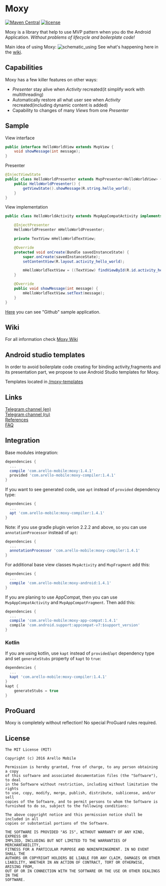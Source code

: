 # Moxy
[![Maven Central](https://img.shields.io/maven-central/v/com.arello-mobile/moxy.svg)](http://search.maven.org/#search%7Cga%7C1%7Cg%3A%22com.arello-mobile%22%20AND%20(a%3A%22moxy%22%20OR%20a%3A%22moxy-compiler%22%20OR%20a%3A%22moxy-android%22%20OR%20a%3A%22moxy-app-compat%22)) [![license](https://img.shields.io/github/license/mashape/apistatus.svg)](https://opensource.org/licenses/MIT)

Moxy is a library that help to use MVP pattern when you do the Android Application. _Without problems of lifecycle and boilerplate code!_

Main idea of using Moxy:
![schematic_using](https://habrastorage.org/files/a2e/b51/8b4/a2eb518b465a4df9b47e68794519270d.gif)
See what's happening here in the [wiki](https://github.com/Arello-Mobile/Moxy/wiki).

## Capabilities

Moxy has a few killer features on other ways:
- _Presenter_ stay alive when _Activity_ recreated(it simplify work with multithreading)
- Automatically restore all what user see when _Activity_ recreated(including dynamic content is added)
- Capability to changes of many _Views_ from one _Presenter_

## Sample

View interface
```java
public interface HelloWorldView extends MvpView {
	void showMessage(int message);
}
```
Presenter
```java
@InjectViewState
public class HelloWorldPresenter extends MvpPresenter<HelloWorldView> {
	public HelloWorldPresenter() {
		getViewState().showMessage(R.string.hello_world);
	}
}
```
View implementation
```java
public class HelloWorldActivity extends MvpAppCompatActivity implements HelloWorldView {

	@InjectPresenter
	HelloWorldPresenter mHelloWorldPresenter;

	private TextView mHelloWorldTextView;

	@Override
	protected void onCreate(Bundle savedInstanceState) {
		super.onCreate(savedInstanceState);
		setContentView(R.layout.activity_hello_world);

		mHelloWorldTextView = ((TextView) findViewById(R.id.activity_hello_world_text_view_message));
	}

	@Override
	public void showMessage(int message) {
		mHelloWorldTextView.setText(message);
	}
}
```

[Here](https://github.com/Arello-Mobile/Moxy/tree/master/sample-github) you can see "Github" sample application.

## Wiki
For all information check [Moxy Wiki](https://github.com/Arello-Mobile/Moxy/wiki)

## Android studio templates
In order to avoid boilerplate code creating for binding activity,fragments and its presentation part, we propose to use Android Studio templates for Moxy. 

Templates located in [/moxy-templates](https://github.com/Arello-Mobile/Moxy/tree/master/moxy-templates)

## Links
[Telegram channel (en)](https://telegram.me/moxy_mvp_library)<br />
[Telegram channel (ru)](https://telegram.me/moxy_ru)<br />
[References](https://github.com/Arello-Mobile/Moxy/wiki#references)<br />
[FAQ](https://github.com/Arello-Mobile/Moxy/wiki/FAQ)

## Integration
Base modules integration:
```groovy
dependencies {
  ...
  compile 'com.arello-mobile:moxy:1.4.1'
  provided 'com.arello-mobile:moxy-compiler:1.4.1'
}
```
If you want to see generated code, use `apt` instead of `provided` dependency type:
```groovy
dependencies {
  ...
  apt 'com.arello-mobile:moxy-compiler:1.4.1'
}
```
Note: if you use gradle plugin verion 2.2.2 and above, so you can use `annotationProcessor` instead of `apt`:
```groovy
dependencies {
  ...
  annotationProcessor 'com.arello-mobile:moxy-compiler:1.4.1'
}
```
For additional base view classes `MvpActivity` and `MvpFragment` add this:
```groovy
dependencies {
  ...
  compile 'com.arello-mobile:moxy-android:1.4.1'
}
```
If you are planing to use AppCompat, then you can use `MvpAppCompatActivity` and `MvpAppCompatFragment`. Then add this:
```groovy
dependencies {
  ...
  compile 'com.arello-mobile:moxy-app-compat:1.4.1'
  compile 'com.android.support:appcompat-v7:$support_version'
}
```
### Kotlin
If you are using kotlin, use `kapt` instead of `provided`/`apt` dependency type and set `generateStubs` property of `kapt` to `true`:
```groovy
dependencies {
  ...
  kapt 'com.arello-mobile:moxy-compiler:1.4.1'
}
kapt {
    generateStubs = true
}
```

## ProGuard
Moxy is completely without reflection! No special ProGuard rules required.

## License
```
The MIT License (MIT)

Copyright (c) 2016 Arello Mobile

Permission is hereby granted, free of charge, to any person obtaining a copy
of this software and associated documentation files (the "Software"), to deal
in the Software without restriction, including without limitation the rights
to use, copy, modify, merge, publish, distribute, sublicense, and/or sell
copies of the Software, and to permit persons to whom the Software is
furnished to do so, subject to the following conditions:

The above copyright notice and this permission notice shall be included in all
copies or substantial portions of the Software.

THE SOFTWARE IS PROVIDED "AS IS", WITHOUT WARRANTY OF ANY KIND, EXPRESS OR
IMPLIED, INCLUDING BUT NOT LIMITED TO THE WARRANTIES OF MERCHANTABILITY,
FITNESS FOR A PARTICULAR PURPOSE AND NONINFRINGEMENT. IN NO EVENT SHALL THE
AUTHORS OR COPYRIGHT HOLDERS BE LIABLE FOR ANY CLAIM, DAMAGES OR OTHER
LIABILITY, WHETHER IN AN ACTION OF CONTRACT, TORT OR OTHERWISE, ARISING FROM,
OUT OF OR IN CONNECTION WITH THE SOFTWARE OR THE USE OR OTHER DEALINGS IN THE
SOFTWARE.
```
